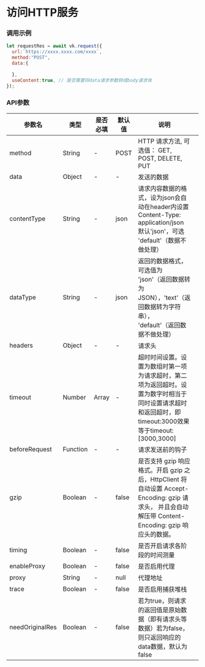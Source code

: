# 访问HTTP服务
 
### 调用示例
```js
let requestRes = await vk.request({
  url:`https://xxxx.xxxx.com/xxxx`,
  method:"POST",
  data:{
  
  },
  useContent:true, // 是否需要将data请求参数转成body请求体
});
```
### API参数 
| 参数名           | 类型       | 是否必填  | 默认值   | 说明                                                                                                            |                                                                                             |
|---------------|----------|-------|-------|---------------------------------------------------------------------------------------------------------------|---------------------------------------------------------------------------------------------|
| method        | String   | -     | POST  | HTTP 请求方法, 可选值： GET, POST, DELETE, PUT                                                                        |                                                                                             |
| data          | Object   | -     | -     | 发送的数据                                                                                                         |                                                                                             |
| contentType | String   | -     | json     | 请求内容数据的格式，设为json会自动在header内设置Content-Type: application/json 默认'json'，可选 'default'（数据不做处理） 
| dataType      | String   | -     | json     | 返回的数据格式，可选值为 'json'（返回数据转为JSON），'text'（返回数据转为字符串）， 'default'（返回数据不做处理）                                           |                                                                                             |
| headers       | Object   | -     | -     | 请求头                                                                                                           |                                                                                             |
| timeout       | Number   | Array | -     |                                                                                                            超时时间设置。设置为数组时第一项为请求超时，第二项为返回超时。设置为数字时相当于同时设置请求超时和返回超时，即timeout:3000效果等于timeout:[3000,3000] |
| beforeRequest | Function | -     | -     | 请求发送前的钩子                                                                                                      |                                                                                             |
| gzip          | Boolean  | -     | false | 是否支持 gzip 响应格式。开启 gzip 之后，HttpClient 将自动设置 Accept-Encoding: gzip 请求头， 并且会自动解压带 Content-Encoding: gzip 响应头的数据。 |                                                                                             |
| timing        | Boolean  | -     | false | 是否开启请求各阶段的时间测量                                                                                                |                                                                                             |
| enableProxy   | Boolean  | -     | false | 是否启用代理         
| proxy| String| -     | null| 代理地址        
| trace| Boolean| -     | false| 是否启用捕获堆栈                                                                                    |                                                                                             |
| needOriginalRes| Boolean| -     | false| 若为true，则请求的返回值是原始数据（即有请求头等数据）若为false，则只返回响应的data数据，默认为false                                                                                 |                                                                                             |

